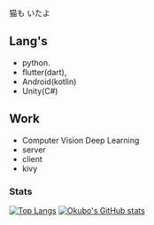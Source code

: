 猫も
いたよ

## Lang's
* python.
* flutter(dart),
* Android(kotlin)
* Unity(C#)

## Work
* Computer Vision Deep Learning
* server
* client
* kivy

### Stats
[![Top Langs](https://github-readme-stats.vercel.app/api/top-langs/?username=OhkuboSGMS
)](https://github.com/anuraghazra/github-readme-stats)
[![Okubo's GitHub stats](https://github-readme-stats.vercel.app/api?username=OhkuboSGMS)](https://github.com/anuraghazra/github-readme-stats)
